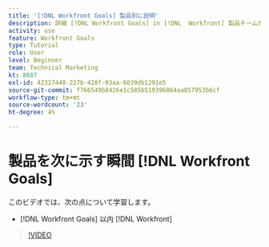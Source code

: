 ```yaml
---
title: '[!DNL Workfront Goals] 製品別に説明'
description: 詳細 [!DNL Workfront Goals] in [!DNL  Workfront] 製品チームから。
activity: use
feature: Workfront Goals
type: Tutorial
role: User
level: Beginner
team: Technical Marketing
kt: 8887
exl-id: 42327448-227b-428f-93aa-6039db1291e5
source-git-commit: f766549b8426e1c585b519396864aa857953b6cf
workflow-type: tm+mt
source-wordcount: '23'
ht-degree: 4%

---
```


# 製品を次に示す瞬間 [!DNL Workfront Goals]

このビデオでは、次の点について学習します。

* [!DNL Workfront Goals] 以内 [!DNL  Workfront]

>[!VIDEO](https://video.tv.adobe.com/v/335181/?quality=12)

